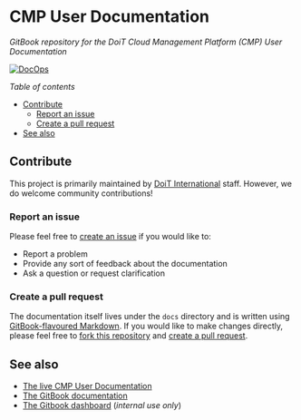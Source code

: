 # CMP User Documentation

_GitBook repository for the DoiT Cloud Management Platform (CMP) User
Documentation_

[![DocOps][actions-docops-img]][actions-docops]

*Table of contents*

- [Contribute](#contribute)
  - [Report an issue](#report-an-issue)
  - [Create a pull request](#create-a-pull-request)
- [See also](#see-also)

[actions-docops-img]: https://github.com/doitintl/cmp-docs/actions/workflows/docops.yaml/badge.svg
[actions-docops]: https://github.com/doitintl/cmp-docs/actions/workflows/docops.yaml

## Contribute

This project is primarily maintained by [DoiT International][doit-org] staff.
However, we do welcome community contributions!

### Report an issue

Please feel free to [create an issue][issues] if you would like to:

- Report a problem
- Provide any sort of feedback about the documentation
- Ask a question or request clarification

### Create a pull request

The documentation itself lives under the `docs` directory and is written using
[GitBook-flavoured Markdown][markdown]. If you would like to make changes
directly, please feel free to [fork this repository][fork] and [create a pull
request][pr].

[doit-org]: https://github.com/doitintl/
[issues]: https://github.com/doitintl/cmp-docs/issues
[markdown]: https://docs.gitbook.com/editing-content/markdown
[fork]: https://docs.github.com/en/get-started/quickstart/fork-a-repo
[pr]: https://docs.github.com/en/github/collaborating-with-pull-requests

## See also

- [The live CMP User Documentation][live-docs]
- [The GitBook documentation][gitbook-docs]
- [The Gitbook dashboard][gitbook-dash] (_internal use only_)

[live-docs]: http://help.doit-intl.com/
[gitbook-docs]: https://docs.gitbook.com/
[gitbook-dash]: https://app.gitbook.com/

